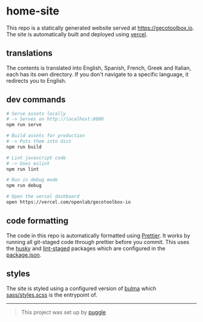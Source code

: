 # home-site

This repo is a statically generated website served at https://gecotoolbox.io.
The site is automatically built and deployed using [vercel](https://vercel.com/).

## translations

The contents is translated into English, Spanish, French, Greek and Italian,
each has its own directory.
If you don't navigate to a specific language, it redirects you to English.

## dev commands

```bash
# Serve assets locally
# -> Serves on http://localhost:8080
npm run serve

# Build assets for production
# -> Puts them into dist
npm run build

# Lint javascript code
# -> Uses eslint
npm run lint

# Run in debug mode
npm run debug

# Open the vercel dashboard
open https://vercel.com/openlab/gecotoolbox-io
```

## code formatting

The code in this repo is automatically formatted using [Prettier](https://prettier.io).
It works by running all git-staged code through prettier before you commit.
This uses the [husky](https://www.npmjs.com/package/husky)
and [lint-staged](https://www.npmjs.com/package/lint-staged) packages
which are configured in the [package.json](/package.json).

## styles

The site is styled using a configured version of [bulma](https://bulma.io)
which [sass/styles.scss](/sass/styles.scss) is the entrypoint of.

---

> This project was set up by [puggle](https://npm.im/puggle)
